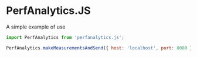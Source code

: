 # PerfAnalytics.JS

A simple example of use

```javascript
import PerfAnalytics from 'perfanalytics.js';

PerfAnalytics.makeMeasurementsAndSend({ host: 'localhost', port: 8080 });
```

